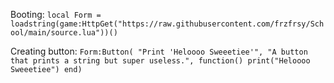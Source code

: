 Booting:
`local Form = loadstring(game:HttpGet("https://raw.githubusercontent.com/frzfrsy/School/main/source.lua"))()`

Creating button:
`Form:Button(
	"Print 'Heloooo Sweeetiee'",
	"A button that prints a string but super useless.",
	function()
		print("Heloooo Sweeetiee")
	end)`
